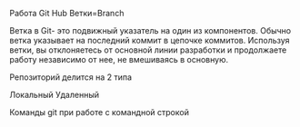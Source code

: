 Работа Git Hub
Ветки=Branch

Ветка в Git- это подвижный указатель на один из компонентов. Обычно ветка указывает на
последний коммит в цепочке коммитов.
Используя ветки, вы отклоняетесь от основной линии разработки и продолжаете работу
независимо от нее, не вмешиваясь в основную.

Репозиторий делится на 2 типа

Локальный Удаленный

Команды git при работе с командной строкой
